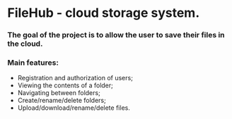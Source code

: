 # FileHub - cloud storage system.

### The goal of the project is to allow the user to save their files in the cloud.

### Main features:

- Registration and authorization of users;
- Viewing the contents of a folder;
- Navigating between folders;
- Create/rename/delete folders;
- Upload/download/rename/delete files.
